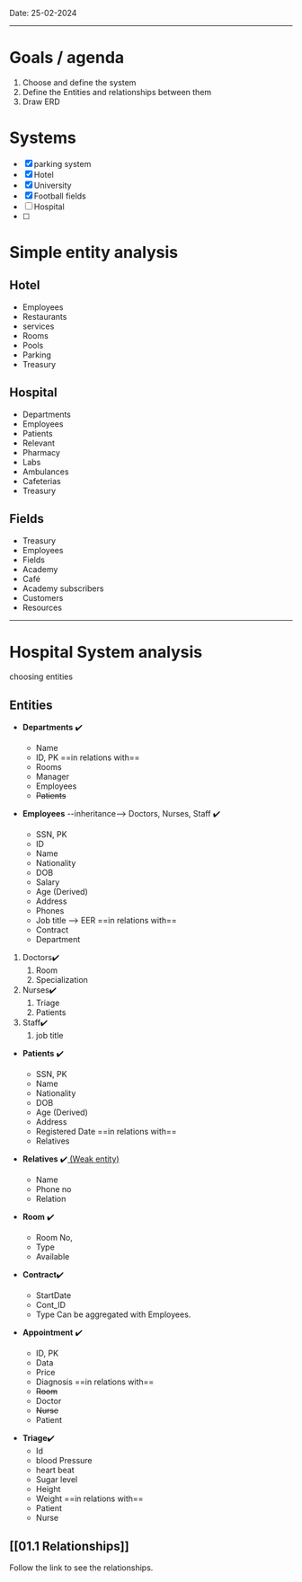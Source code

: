 Date:  25-02-2024

---
# Goals / agenda
1. Choose and define the system
2. Define the Entities and relationships between them
3. Draw ERD  

#  Systems
- [x] parking system
- [x] Hotel
- [x] University 
- [x] Football fields
- [ ] Hospital
- [ ] 

# Simple entity analysis
## Hotel
- Employees
- Restaurants
- services
- Rooms
- Pools
- Parking
- Treasury

## Hospital 
* Departments
* Employees 
* Patients 
* Relevant
* Pharmacy
* Labs
* Ambulances 
* Cafeterias 
* Treasury 

## Fields
* Treasury
* Employees
* Fields
* Academy
* Café 
* Academy subscribers
* Customers
* Resources 



---
# Hospital System analysis
choosing entities
## Entities
* **Departments** ✔️
	* Name
	* ID, PK
==in relations with==
	* Rooms
	* Manager
	* Employees
	* ~~Patients~~ 

* **Employees** --inheritance--> Doctors, Nurses, Staff ✔️
	* SSN, PK
	* ID
	* Name
	* Nationality
	* DOB
	* Salary
	* Age (Derived)
	* Address
	* Phones
	* Job title --> EER
==in relations with==
	- Contract
	- Department
1. Doctors✔️
	1. Room
	2. Specialization 
2. Nurses✔️
	1. Triage
	2. Patients
3. Staff✔️
	1. job title

* **Patients** ✔️
	* SSN, PK
	* Name
	* Nationality
	* DOB
	* Age (Derived)
	* Address
	* Registered Date
==in relations with==
	- Relatives

* **Relatives** ✔️<u> (Weak entity)</u>
	* Name
	* Phone no
	* Relation

* **Room** ✔️
	* Room No, 
	* Type
	* Available 
  
* **Contract**✔️
	* StartDate
	* Cont_ID
	* Type
		Can be aggregated with Employees.

* **Appointment** ✔️
	* ID, PK
	* Data
	* Price
	* Diagnosis
==in relations with==
	- ~~Room~~
	- Doctor
	- ~~Nurse~~
	- Patient

- **Triage**✔️ 
	- Id
	- blood Pressure
	- heart beat
	- Sugar level
	- Height 
	- Weight 
==in relations with==
	- Patient
	- Nurse
## [[01.1 Relationships]]
Follow the link to see the relationships.